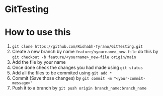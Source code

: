 # GitTesting

# How to use this
1. `git clone https://github.com/Rishabh-Tyrano/GitTesting.git`
2. Create a new branch by name `feature/<yourname>_new-file` do this by `git checkout -b feature/<yourname>_new-file origin/main`
3. Add the file by your name
4. Once done check the changes you had made using `git status`
5. Add all the files to be commited using `git add *`
6. Commit (Save those changes) by `git commit -m "<your-commit-message>"`
7. Push it to a branch by `git push origin branch_name:branch_name`